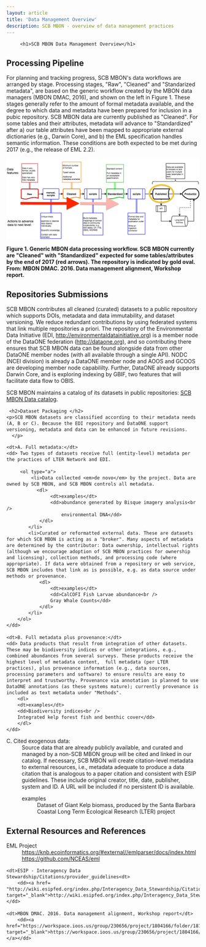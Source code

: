 ```yaml
---
layout: article
title: 'Data Management Overview'
description: SCB MBON - overview of data management practices
---
```

<div id="scoped-content">
    <style type="text/css" scoped>
        table, th, td {
        border: 1px solid black; 
        padding: 5px;}
        table.figs td, table.figs { border: none; }
        table.dataset_descr td, table.dataset_descr { border: none; }
        table.dataset_descr td.ds_title { width: 75%; }
    </style>
    <!-- close this div below the point where you want these style rules to apply, eg, bottom of the page. -->

         <h1>SCB MBON Data Management Overview</h1>

 <h2>Processing Pipeline</h2>
<p>For planning and tracking progress, SCB MBON's data workflows are arranged by stage. Processing stages, "Raw", "Cleaned" and "Standarized metadata", are based on the generic workflow created by the MBON data managers (MBON DMAC, 2016), and shown on the left in Figure 1. These stages generally refer to the amount of formal metadata available, and the degree to which data and metadata have been prepared for inclusion in a pubic repository. SCB MBON data are currently published as "Cleaned". For some tables and their attributes, metadata will advance to "Standardized" after a) our table attributes have been mapped to appropriate external dictionaries (e.g., Darwin Core), and b) the EML specification handles semantic information. These conditions are both expected to be met during 2017 (e.g., the release of EML 2.2).</p>

<p><img src="../../img/data/1_MBON_data_stages_SBCMBON.png" width="auto"/></p> 


<p><strong>Figure 1. Generic MBON data processing workflow. SCB MBON currently are "Cleaned" with "Standardized" expected for some tables/attributes by the end of 2017 (red arrows).  The repository is indicated by gold oval. From: MBON DMAC. 2016. Data management alignment, Workshop report.</strong></p>    

 <h2>Repositories Submissions</h2>
<p>SCB MBON contributes all cleaned (curated) datasets to a public repository which supports DOIs, metadata and data immutability, and dataset versioning. We reduce redundant contributions by using federated systems that link multiple repositories a priori. The repository of the Environmental Data Initiative (EDI, <a href="http://environmentaldatainitiative.org">http://environmentaldatainitiative.org</a>) is a member node of the DataONE federation (<a href="http://dataone.org">http://dataone.org</a>), and so contributing there ensures that SCB MBON data can be found alongside data from other DataONE member nodes (with all available through a single API). NODC (NCEI division) is already a DataONE member node and AOOS and GCOOS are developing member node capabililty. Further, DataONE already supports Darwin Core, and is exploring indexing by GBIF, two features that will facilitate data flow to OBIS. </p>
<p>SCB MBON maintains a catalog of its datasets in public repositories: <a href="../catalog/">SCB MBON Data catalog</a>.</p>





     <h2>Dataset Packaging </h2>
    <p>SCB MBON datasets are classified according to their metadata needs (A, B or C). Because the EDI repository and DataONE support versioning, metadata and data can be enhanced in future revisions. 
      </p>

<dl>
    

    <dt>A. Full metadata:</dt>
    <dd> Two types of datasets receive full (entity-level) metadata per the practices of LTER Network and EDI.
            
         <ol type="a">
             <li>Data collected <em>de novo</em> by the project. Data are owned by SCB MBON, and SCB MBON controls all metadata. 
               <dl>
                    <dt>examples</dt> 
                    <dd>abundance generated by Bisque imagery analysis<br />
                        environmental DNA</dd>
                </dl>
            </li>
            <li>Curated or reformatted external data. These are datasets for which SCB MBON is acting as a "broker". Many aspects of metadata are determined by the contributor: Data ownership, intellectual rights (although we encourage adoption of SCB MBON practices for ownership and licensing), collection methods, and processing code (where appropriate). If data were obtained from a repository or web service, SCB MBON includes that link as is possible, e.g. as data source under methods or provenance. 
                <dl>
                    <dt>examples</dt> 
                    <dd>CalCOFI Fish Larvae abundance<br />
                    Gray Whale Counts</dd>
                </dl>
            </li>
        </ol>
    </dd>

    <dt>B. Full metadata plus provenance:</dt> 
    <dd> Data products that result from integration of other datasets. These may be biodiversity indices or other integrations, e.g., combined abundances from several surveys. These products receive the highest level of metadata content,  full metadata (per LTER practices), plus provenance information (e.g., data sources, processing parameters and software) to ensure results are easy to interpret and trustworthy. Provenance via annotation is planned to use DataONE annotations (as these systems mature); currently provenance is included as text metadata under "Methods". 
        <dl>
        <dt>examples</dt> 
        <dd>Biodiversity indices<br />
        Integrated kelp forest fish and benthic cover</dd>
        </dl>
    </dd>

<dt>C. Cited exogenous data:</dt> 
    <dd>Source data that are already publicly available, and curated and managed by a non-SCB MBON group will be cited and linked in our catalog. If necessary, SCB MBON will create citation-level metadata to external resources, i.e., metadata adequate to produce a data citation that is analogous to a paper citation and consistent with ESIP guidelines. These include original creator, title, date, publisher, system and ID. A URL will be included if no persistent ID is available. 
        <dl>
        <dt>examples</dt> 
            <dd>Dataset of Giant Kelp biomass, produced by the Santa Barbara Coastal Long Term Ecological Research (LTER) project</dd>
        </dl>
    </dd>



</dl>


<h2>External Resources and References</h2>

<dl>
    <dt>EML Project</dt> 
        <dd> <a href="https://knb.ecoinformatics.org/#external//emlparser/docs/index.html" target="_blank">https://knb.ecoinformatics.org/#external//emlparser/docs/index.html</a> </dd>
        <dd><a href="https://github.com/NCEAS/eml" target="_blank">https://github.com/NCEAS/eml</a></dd>

    <dt>ESIP - Interagency Data Stewardship/Citations/provider_guidelines<dt>
        <dd><a href= "http://wiki.esipfed.org/index.php/Interagency_Data_Stewardship/Citations/provider_guidelines" target="_blank">http://wiki.esipfed.org/index.php/Interagency_Data_Stewardship/Citations/provider_guidelines</a></dd>

    <dt>MBON DMAC. 2016. Data management alignment, Workshop report</dt>
        <dd><a href="https://workspace.ioos.us/group/230656/project/1804166/folder/1818398/products" target="_blank">https://workspace.ioos.us/group/230656/project/1804166/folder/1818398/products></a></dd>


    
